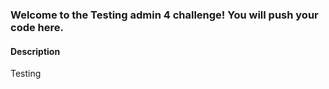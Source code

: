 ### Welcome to the Testing admin 4 challenge! You will push your code here.

#### Description
Testing

